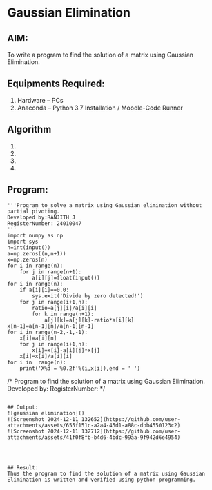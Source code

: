 # Gaussian Elimination

## AIM:
To write a program to find the solution of a matrix using Gaussian Elimination.

## Equipments Required:
1. Hardware – PCs
2. Anaconda – Python 3.7 Installation / Moodle-Code Runner

## Algorithm
1. 
2. 
3. 
4. 

## Program:
```
'''Program to solve a matrix using Gaussian elimination without partial pivoting.
Developed by:RANJITH J 
RegisterNumber: 24010047
'''
import numpy as np
import sys
n=int(input())
a=np.zeros((n,n+1))
x=np.zeros(n)
for i in range(n):
    for j in range(n+1):
        a[i][j]=float(input())
for i in range(n):
    if a[i][i]==0.0:
        sys.exit('Divide by zero detected!')
    for j in range(i+1,n):
        ratio=a[j][i]/a[i][i]
        for k in range(n+1):
            a[j][k]=a[j][k]-ratio*a[i][k]
x[n-1]=a[n-1][n]/a[n-1][n-1]
for i in range(n-2,-1,-1):
    x[i]=a[i][n]
    for j in range(i+1,n):
        x[i]=x[i]-a[i][j]*x[j]
    x[i]=x[i]/a[i][i]
for i in  range(n):
    print('X%d = %0.2f'%(i,x[i]),end = ' ')
```
/*
Program to find the solution of a matrix using Gaussian Elimination.
Developed by: 
RegisterNumber: 
*/
```

## Output:
![gaussian elimination]()
![Screenshot 2024-12-11 132652](https://github.com/user-attachments/assets/655f151c-a2a4-45d1-a88c-dbb4550123c2)
![Screenshot 2024-12-11 132712](https://github.com/user-attachments/assets/41f0f8fb-b4d6-4bdc-99aa-9f942d6e4954)




## Result:
Thus the program to find the solution of a matrix using Gaussian Elimination is written and verified using python programming.

